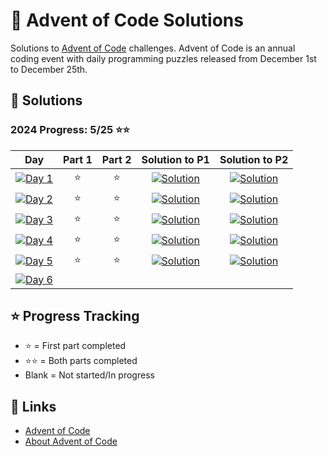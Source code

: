 # 🎄 Advent of Code Solutions

Solutions to [Advent of Code](https://adventofcode.com/) challenges. Advent of Code is an annual coding event with daily programming puzzles released from December 1st to December 25th.

## 🚀 Solutions

### 2024 Progress: 5/25 ⭐⭐

 Day | Part 1 | Part 2 | Solution to P1 | Solution to P2
-----|:------:|:------:|:----------:|:----------:
[![Day 1](https://img.shields.io/badge/Day%201-Historian%20Hysteria-blue?logo=Archlinux)](https://adventofcode.com/2024/day/1) | ⭐ | ⭐ | [![Solution](https://img.shields.io/badge/C%2B%2B-purple?logo=C%2B%2B)](2024/Day1/1_PairAndAdd.cpp) |[![Solution](https://img.shields.io/badge/C%2B%2B-purple?logo=C%2B%2B)](2024/Day1/2_CountDulpicateTimes.cpp)
[![Day 2](https://img.shields.io/badge/Day%202-Red--Nosed%20Reports-blue?logo=Archlinux)](https://adventofcode.com/2024/day/2) | ⭐ | ⭐ | [![Solution](https://img.shields.io/badge/C%2B%2B-purple?logo=C%2B%2B)](2024/Day2/1_CheckLevels.cpp) |[![Solution](https://img.shields.io/badge/C%2B%2B-purple?logo=C%2B%2B)](2024/Day2/2_CheckLevels_Dampener.cpp)
[![Day 3](https://img.shields.io/badge/Day%203-Mull%20It%20Over-blue?logo=Archlinux)](https://adventofcode.com/2024/day/3) | ⭐ | ⭐ | [![Solution](https://img.shields.io/badge/C%2B%2B-purple?logo=C%2B%2B)](2024/Day3/1_FindMul.cpp) |[![Solution](https://img.shields.io/badge/C%2B%2B-purple?logo=C%2B%2B)](2024/Day3/2_PreciseMul.cpp)
[![Day 4](https://img.shields.io/badge/Day%204-Ceres%20Search-blue?logo=Archlinux)](https://adventofcode.com/2024/day/4) | ⭐ | ⭐ | [![Solution](https://img.shields.io/badge/C%2B%2B-purple?logo=C%2B%2B)](2024/Day4/1_CeresSearch.cpp) |[![Solution](https://img.shields.io/badge/C%2B%2B-purple?logo=C%2B%2B)](2024/Day4/2_XMAS.cpp)
[![Day 5](https://img.shields.io/badge/Day%205-Print%20Queue-blue?logo=Archlinux)](https://adventofcode.com/2024/day/5) | ⭐ | ⭐ | [![Solution](https://img.shields.io/badge/C%2B%2B-purple?logo=C%2B%2B)](2024/Day5/1_OrderingUpdates.cpp) |[![Solution](https://img.shields.io/badge/C%2B%2B-purple?logo=C%2B%2B)](2024/Day5/2_OrderingUpdates.cpp)
[![Day 6](https://img.shields.io/badge/Day%206-Guard%20Gallivant-blue?logo=Archlinux)](https://adventofcode.com/2024/day/6) | | |

## ⭐ Progress Tracking

- ⭐ = First part completed
- ⭐⭐ = Both parts completed
- Blank = Not started/In progress

## 🔗 Links

- [Advent of Code](https://adventofcode.com/)
- [About Advent of Code](https://adventofcode.com/about)
